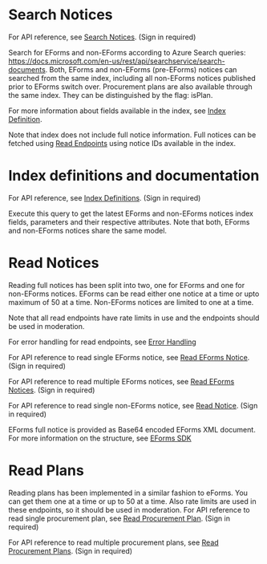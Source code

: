 # Search Notices
<a name="search"></a>

For API reference, see [Search Notices](https://hns-hilma-test-apim.developer.azure-api.net/api-details#api=avp-read-api&operation=eform-search). (Sign in required)

Search for EForms and non-EForms according to Azure Search queries: https://docs.microsoft.com/en-us/rest/api/searchservice/search-documents. Both, EForms and non-EForms (pre-EForms) notices can searched from the same index, including all non-EForms notices published prior to EForms switch over.
Procurement plans are also available through the same index. They can be distinguished by the flag: isPlan.

For more information about fields available in the index, see [Index Definition](#index-definition).

Note that index does not include full notice information. Full notices can be fetched using [Read Endpoints](#read) using notice IDs available in the index. 

# Index definitions and documentation
<a name="index-definition"></a>

For API reference, see [Index Definitions](https://hns-hilma-test-apim.developer.azure-api.net/api-details#api=avp-read-api&operation=eform-definition). (Sign in required)

Execute this query to get the latest EForms and non-EForms notices index fields, parameters and their respective attributes. Note that both, EForms and non-EForms notices share the same model.

# Read Notices
<a name="read-notices"></a>

Reading full notices has been split into two, one for EForms and one for non-EForms notices. EForms can be read either one notice at a time or upto maximum of 50 at a time. Non-EForms notices are limited to one at a time.

Note that all read endpoints have rate limits in use and the endpoints should be used in moderation.

For error handling for read endpoints, see [Error Handling](https://github.com/Hankintailmoitukset/hilma-api/blob/master/endpoints/errorhandling.md)

For API reference to read single EForms notice, see [Read EForms Notice](https://hns-hilma-test-apim.developer.azure-api.net/api-details#api=avp-read-eforms-api&operation=get-external-read-v1-notice-noticeid). (Sign in required)

For API reference to read multiple EForms notices, see [Read EForms Notices](https://hns-hilma-test-apim.developer.azure-api.net/api-details#api=avp-read-eforms-api&operation=get-external-read-v1-notices). (Sign in required)

For API reference to read single non-EForms notice, see [Read Notice](https://hns-hilma-test-apim.developer.azure-api.net/api-details#api=avp-read-notice-api&operation=get-api-avp-notices-noticeid). (Sign in required)

EForms full notice is provided as Base64 encoded EForms XML document. For more information on the structure, see [EForms SDK](https://github.com/OP-TED/eForms-SDK)

# Read Plans
<a name="read-plans"></a>

Reading plans has been implemented in a similar fashion to eForms. You can get them one at a time or up to 50 at a time. Also rate limits are used in these endpoints, so it should be used in moderation.
For API reference to read single procurement plan, see [Read Procurement Plan](https://hns-hilma-prod-apim.developer.azure-api.net/api-details#api=avp-read-eforms-api&operation=get-external-read-v1-plan-planid). (Sign in required)

For API reference to read multiple procurement plans, see [Read Procurement Plans](https://hns-hilma-prod-apim.developer.azure-api.net/api-details#api=avp-read-eforms-api&operation=get-external-read-v1-plans). (Sign in required)
